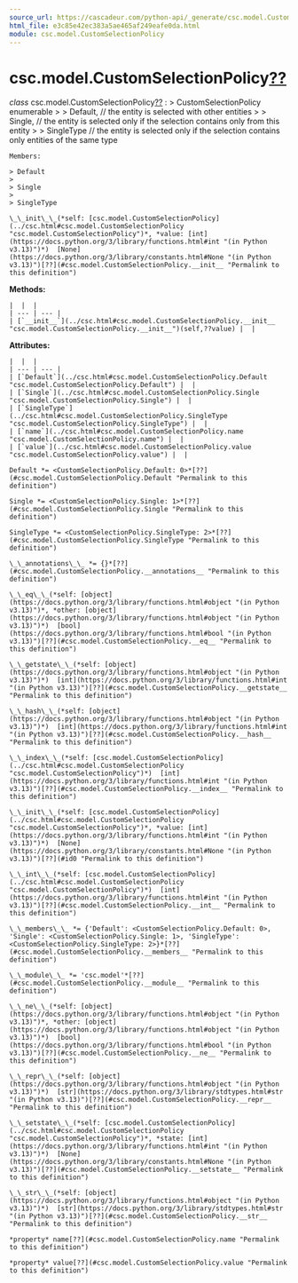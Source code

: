 ```yaml
---
source_url: https://cascadeur.com/python-api/_generate/csc.model.CustomSelectionPolicy.html
html_file: e3c85e42ec383a5ae465af249eafe0da.html
module: csc.model.CustomSelectionPolicy
---
```


# csc.model.CustomSelectionPolicy[??](#csc-model-customselectionpolicy "Permalink to this heading")

*class* csc.model.CustomSelectionPolicy[??](#csc.model.CustomSelectionPolicy "Permalink to this definition")
:   > CustomSelectionPolicy enumerable
    >
    > Default, // the entity is selected with other entities
    >
    > Single, // the entity is selected only if the selection contains only from this entity
    >
    > SingleType // the entity is selected only if the selection contains only entities of the same type

    Members:

    > Default
    >
    > Single
    >
    > SingleType

    \_\_init\_\_(*self: [csc.model.CustomSelectionPolicy](../csc.html#csc.model.CustomSelectionPolicy "csc.model.CustomSelectionPolicy")*, *value: [int](https://docs.python.org/3/library/functions.html#int "(in Python v3.13)")*)  [None](https://docs.python.org/3/library/constants.html#None "(in Python v3.13)")[??](#csc.model.CustomSelectionPolicy.__init__ "Permalink to this definition")

    
**Methods:**

    |  |  |
    | --- | --- |
    | [`__init__`](../csc.html#csc.model.CustomSelectionPolicy.__init__ "csc.model.CustomSelectionPolicy.__init__")(self,??value) |  |

    
**Attributes:**

    |  |  |
    | --- | --- |
    | [`Default`](../csc.html#csc.model.CustomSelectionPolicy.Default "csc.model.CustomSelectionPolicy.Default") |  |
    | [`Single`](../csc.html#csc.model.CustomSelectionPolicy.Single "csc.model.CustomSelectionPolicy.Single") |  |
    | [`SingleType`](../csc.html#csc.model.CustomSelectionPolicy.SingleType "csc.model.CustomSelectionPolicy.SingleType") |  |
    | [`name`](../csc.html#csc.model.CustomSelectionPolicy.name "csc.model.CustomSelectionPolicy.name") |  |
    | [`value`](../csc.html#csc.model.CustomSelectionPolicy.value "csc.model.CustomSelectionPolicy.value") |  |

    Default *= <CustomSelectionPolicy.Default: 0>*[??](#csc.model.CustomSelectionPolicy.Default "Permalink to this definition")

    Single *= <CustomSelectionPolicy.Single: 1>*[??](#csc.model.CustomSelectionPolicy.Single "Permalink to this definition")

    SingleType *= <CustomSelectionPolicy.SingleType: 2>*[??](#csc.model.CustomSelectionPolicy.SingleType "Permalink to this definition")

    \_\_annotations\_\_ *= {}*[??](#csc.model.CustomSelectionPolicy.__annotations__ "Permalink to this definition")

    \_\_eq\_\_(*self: [object](https://docs.python.org/3/library/functions.html#object "(in Python v3.13)")*, *other: [object](https://docs.python.org/3/library/functions.html#object "(in Python v3.13)")*)  [bool](https://docs.python.org/3/library/functions.html#bool "(in Python v3.13)")[??](#csc.model.CustomSelectionPolicy.__eq__ "Permalink to this definition")

    \_\_getstate\_\_(*self: [object](https://docs.python.org/3/library/functions.html#object "(in Python v3.13)")*)  [int](https://docs.python.org/3/library/functions.html#int "(in Python v3.13)")[??](#csc.model.CustomSelectionPolicy.__getstate__ "Permalink to this definition")

    \_\_hash\_\_(*self: [object](https://docs.python.org/3/library/functions.html#object "(in Python v3.13)")*)  [int](https://docs.python.org/3/library/functions.html#int "(in Python v3.13)")[??](#csc.model.CustomSelectionPolicy.__hash__ "Permalink to this definition")

    \_\_index\_\_(*self: [csc.model.CustomSelectionPolicy](../csc.html#csc.model.CustomSelectionPolicy "csc.model.CustomSelectionPolicy")*)  [int](https://docs.python.org/3/library/functions.html#int "(in Python v3.13)")[??](#csc.model.CustomSelectionPolicy.__index__ "Permalink to this definition")

    \_\_init\_\_(*self: [csc.model.CustomSelectionPolicy](../csc.html#csc.model.CustomSelectionPolicy "csc.model.CustomSelectionPolicy")*, *value: [int](https://docs.python.org/3/library/functions.html#int "(in Python v3.13)")*)  [None](https://docs.python.org/3/library/constants.html#None "(in Python v3.13)")[??](#id0 "Permalink to this definition")

    \_\_int\_\_(*self: [csc.model.CustomSelectionPolicy](../csc.html#csc.model.CustomSelectionPolicy "csc.model.CustomSelectionPolicy")*)  [int](https://docs.python.org/3/library/functions.html#int "(in Python v3.13)")[??](#csc.model.CustomSelectionPolicy.__int__ "Permalink to this definition")

    \_\_members\_\_ *= {'Default': <CustomSelectionPolicy.Default: 0>, 'Single': <CustomSelectionPolicy.Single: 1>, 'SingleType': <CustomSelectionPolicy.SingleType: 2>}*[??](#csc.model.CustomSelectionPolicy.__members__ "Permalink to this definition")

    \_\_module\_\_ *= 'csc.model'*[??](#csc.model.CustomSelectionPolicy.__module__ "Permalink to this definition")

    \_\_ne\_\_(*self: [object](https://docs.python.org/3/library/functions.html#object "(in Python v3.13)")*, *other: [object](https://docs.python.org/3/library/functions.html#object "(in Python v3.13)")*)  [bool](https://docs.python.org/3/library/functions.html#bool "(in Python v3.13)")[??](#csc.model.CustomSelectionPolicy.__ne__ "Permalink to this definition")

    \_\_repr\_\_(*self: [object](https://docs.python.org/3/library/functions.html#object "(in Python v3.13)")*)  [str](https://docs.python.org/3/library/stdtypes.html#str "(in Python v3.13)")[??](#csc.model.CustomSelectionPolicy.__repr__ "Permalink to this definition")

    \_\_setstate\_\_(*self: [csc.model.CustomSelectionPolicy](../csc.html#csc.model.CustomSelectionPolicy "csc.model.CustomSelectionPolicy")*, *state: [int](https://docs.python.org/3/library/functions.html#int "(in Python v3.13)")*)  [None](https://docs.python.org/3/library/constants.html#None "(in Python v3.13)")[??](#csc.model.CustomSelectionPolicy.__setstate__ "Permalink to this definition")

    \_\_str\_\_(*self: [object](https://docs.python.org/3/library/functions.html#object "(in Python v3.13)")*)  [str](https://docs.python.org/3/library/stdtypes.html#str "(in Python v3.13)")[??](#csc.model.CustomSelectionPolicy.__str__ "Permalink to this definition")

    *property* name[??](#csc.model.CustomSelectionPolicy.name "Permalink to this definition")

    *property* value[??](#csc.model.CustomSelectionPolicy.value "Permalink to this definition")